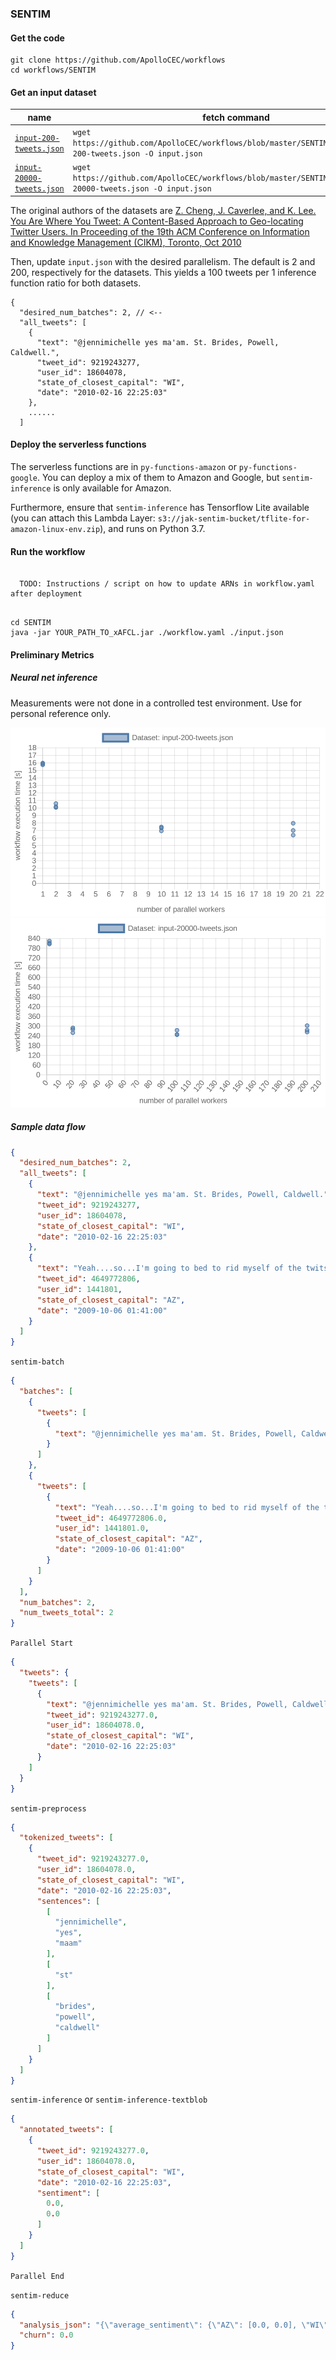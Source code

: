 
### SENTIM

#### Get the code

```
git clone https://github.com/ApolloCEC/workflows
cd workflows/SENTIM
```

#### Get an input dataset

name | fetch command 
----|----
[`input-200-tweets.json`](https://github.com/ApolloCEC/workflows/blob/master/SENTIM/datasets/input-200-tweets.json) | `wget https://github.com/ApolloCEC/workflows/blob/master/SENTIM/datasets/input-200-tweets.json -O input.json`
[`input-20000-tweets.json`](https://github.com/ApolloCEC/workflows/blob/master/SENTIM/datasets/input-20000-tweets.json) | `wget https://github.com/ApolloCEC/workflows/blob/master/SENTIM/datasets/input-20000-tweets.json -O input.json` 

The original authors of the datasets are [Z. Cheng, J. Caverlee, and K. Lee. You Are Where You Tweet: A Content-Based Approach to Geo-locating Twitter Users. In Proceeding of the 19th ACM Conference on Information and Knowledge Management (CIKM), Toronto, Oct 2010](https://archive.org/details/twitter_cikm_2010)

Then, update `input.json` with the desired parallelism. The default is 2 and 200, respectively for the datasets. This yields a 100 tweets per 1 inference function ratio for both datasets.


```
{
  "desired_num_batches": 2, // <--
  "all_tweets": [
    {
      "text": "@jennimichelle yes ma'am. St. Brides, Powell, Caldwell.",
      "tweet_id": 9219243277,
      "user_id": 18604078,
      "state_of_closest_capital": "WI",
      "date": "2010-02-16 22:25:03"
    },
    ......
  ]
```

#### Deploy the serverless functions

The serverless functions are in `py-functions-amazon` or `py-functions-google`. You can deploy a mix of them to Amazon and Google, but `sentim-inference` is only available for Amazon.

Furthermore, ensure that `sentim-inference` has Tensorflow Lite available (you can attach this Lambda Layer: `s3://jak-sentim-bucket/tflite-for-amazon-linux-env.zip`), and runs on Python 3.7.

#### Run the workflow


```

  TODO: Instructions / script on how to update ARNs in workflow.yaml after deployment


```

```
cd SENTIM
java -jar YOUR_PATH_TO_xAFCL.jar ./workflow.yaml ./input.json
```

#### Preliminary Metrics

##### Neural net inference

Measurements were not done in a controlled test environment.
Use for personal reference only.

![Chart showing metrics of input-200-tweets.json](https://github.com/ApolloCEC/workflows/blob/master/SENTIM/metrics/input-200-tweets-metrics.png)
![Chart showing metrics of input-20000-tweets.json](https://github.com/ApolloCEC/workflows/blob/master/SENTIM/metrics/input-20000-tweets-metrics.png)


##### Sample data flow 

```json
{
  "desired_num_batches": 2,
  "all_tweets": [
    {
      "text": "@jennimichelle yes ma'am. St. Brides, Powell, Caldwell.",
      "tweet_id": 9219243277,
      "user_id": 18604078,
      "state_of_closest_capital": "WI",
      "date": "2010-02-16 22:25:03"
    },
    {
      "text": "Yeah....so...I'm going to bed to rid myself of the twitsanity.",
      "tweet_id": 4649772806,
      "user_id": 1441801,
      "state_of_closest_capital": "AZ",
      "date": "2009-10-06 01:41:00"
    }
  ]
}
```

`sentim-batch`

```json
{
  "batches": [
    {
      "tweets": [
        {
          "text": "@jennimichelle yes ma'am. St. Brides, Powell, Caldwell.", ...
        }
      ]
    },
    {
      "tweets": [
        {
          "text": "Yeah....so...I'm going to bed to rid myself of the twitsanity.",
          "tweet_id": 4649772806.0,
          "user_id": 1441801.0,
          "state_of_closest_capital": "AZ",
          "date": "2009-10-06 01:41:00"
        }
      ]
    }
  ],
  "num_batches": 2,
  "num_tweets_total": 2
}
```

```Parallel Start```

```json
{
  "tweets": {
    "tweets": [
      {
        "text": "@jennimichelle yes ma'am. St. Brides, Powell, Caldwell.",
        "tweet_id": 9219243277.0,
        "user_id": 18604078.0,
        "state_of_closest_capital": "WI",
        "date": "2010-02-16 22:25:03"
      }
    ]
  }
}
```


`sentim-preprocess`

```json
{
  "tokenized_tweets": [
    {
      "tweet_id": 9219243277.0,
      "user_id": 18604078.0,
      "state_of_closest_capital": "WI",
      "date": "2010-02-16 22:25:03",
      "sentences": [
        [
          "jennimichelle",
          "yes",
          "maam"
        ],
        [
          "st"
        ],
        [
          "brides",
          "powell",
          "caldwell"
        ]
      ]
    }
  ]
}
```

`sentim-inference` or `sentim-inference-textblob`

```json
{
  "annotated_tweets": [
    {
      "tweet_id": 9219243277.0,
      "user_id": 18604078.0,
      "state_of_closest_capital": "WI",
      "date": "2010-02-16 22:25:03",
      "sentiment": [
        0.0,
        0.0
      ]
    }
  ]
}
```

`Parallel End`

`sentim-reduce`

```json
{
  "analysis_json": "{\"average_sentiment\": {\"AZ\": [0.0, 0.0], \"WI\": [0.0, 0.0]}}",
  "churn": 0.0
}
 ```

 
<!-- 
##### Textblob corpus inference

// 1
7m37,277s

// 2
7m47,582s
7m19,050s

// 128

4m48,631s
4m25,858s

// 256 
6m9,917s -->
